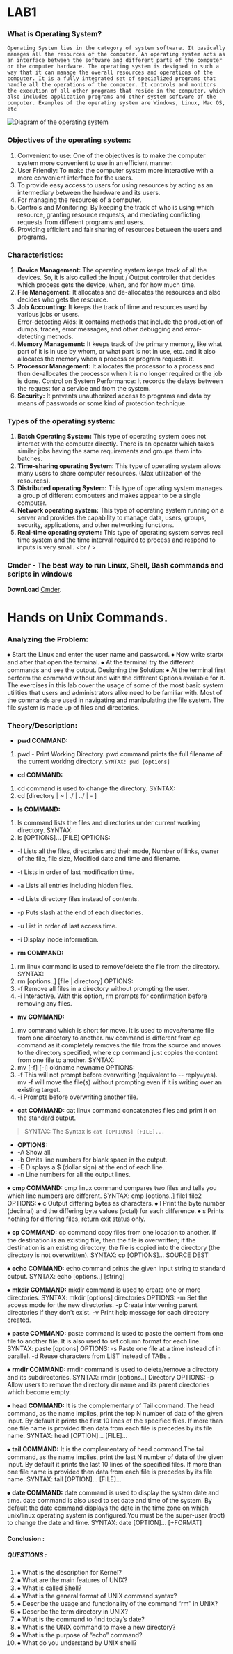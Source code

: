 # LAB1
 ### What is Operating System?
 `Operating System lies in the category of system software. It basically manages all the resources of the computer. An operating system acts as an interface between the software and different parts of the computer or the computer hardware. The operating system is designed in such a way that it can manage the overall resources and operations of the computer. It is a fully integrated set of specialized programs that handle all the operations of the computer. It controls and monitors the execution of all other programs that reside in the computer, which also includes application programs and other system software of the computer. Examples of the operating system are Windows, Linux, Mac OS, etc`
 
 
 ![Diagram of the operating system](https://media.geeksforgeeks.org/wp-content/uploads/20210607180134/operatingsys-300x225.jpg)
 
 ### Objectives of the operating system:

1. Convenient to use: One of the objectives is to make the computer system more convenient to use in an efficient manner.
2. User Friendly: To make the computer system more interactive with a more convenient interface for the users.
3. To provide easy access to users for using resources by acting as an intermediary between the hardware and its users.
4. For managing the resources of a computer.
5. Controls and Monitoring: By keeping the track of who is using which resource, granting resource requests, and mediating conflicting requests from different programs and users.
6. Providing efficient and fair sharing of resources between the users and programs.

### Characteristics:

1. **Device Management:** The operating system keeps track of all the devices. So, it is also called the Input / Output controller that decides which process gets the device, when, and for how much time.<br />
2. **File Management:** It allocates and de-allocates the resources and also decides who gets the resource.<br />
3. **Job Accounting:** It keeps the track of time and resources used by various jobs or users.<br />
Error-detecting Aids: It contains methods that include the production of dumps, traces, error messages, and other debugging and error-detecting methods.<br />
4. **Memory Management:** It keeps track of the primary memory, like what part of it is in use by whom, or what part is not in use, etc. and It also allocates the memory when a process or program requests it.<br />
5. **Processor Management:** It allocates the processor to a process and then de-allocates the processor when it is no longer required or the job is done.
Control on System Performance: It records the delays between the request for a service and from the system.<br />
6. **Security:** It prevents unauthorized access to programs and data by means of passwords or some kind of protection technique.<br />

### Types of the operating system:

1. **Batch Operating System:** This type of operating system does not interact with the computer directly. There is an operator which takes similar jobs having the same requirements and groups them into batches.<br />
2. **Time-sharing operating System:** This type of operating system allows many users to share computer resources. (Max utilization of the resources).<br />
3. **Distributed operating System:** This type of operating system manages a group of different computers and makes appear to be a single computer.<br />
4. **Network operating system:** This type of operating system running on a server and provides the capability to manage data, users, groups, security, applications, and other networking functions.<br />
5. **Real-time operating system:** This type of operating system serves real time system and the time interval required to process and respond to inputs is very small. <br / >

### Cmder - The best way to run Linux, Shell, Bash commands and scripts in windows 
  **DownLoad** [Cmder](https://cmder.app/).
 
# Hands on Unix Commands.

### Analyzing the Problem:

⦁	Start the Linux and enter the user name and password.
⦁	Now write startx and after that open the terminal.
⦁	At the terminal try the different commands and see the output.
Designing the Solution:
⦁	At the terminal first perform the command without and with the different Options available for it.
The exercises in this lab cover the usage of some of the most basic system utilities that users and administrators alike need to be familiar with. Most of the commands are used in navigating and manipulating the file system. The file system is made up of files and directories.

### Theory/Description:
- 	**pwd COMMAND:**
1.  pwd - Print Working Directory. pwd command prints the full filename of the current working directory.
`SYNTAX:
 pwd [options]`

-	**cd COMMAND:**
1. cd command is used to change the directory. SYNTAX:
2. cd [directory | ~ | ./ | ../ | - ]

-	**ls COMMAND:**
1. ls command lists the files and directories under current working directory. SYNTAX:
2. ls [OPTIONS]... [FILE] OPTIONS:

 - -l	Lists all the files, directories and their mode, Number of links, owner of the file, file size, Modified date and time and filename.
- -t	Lists in order of last modification time.
- -a	Lists all entries including hidden files.
- -d	Lists directory files instead of contents.
- -p	Puts slash at the end of each directories.
- -u	List in order of last access time.
- -i	Display inode information.

-	**rm COMMAND:**
1. rm linux command is used to remove/delete the file from the directory. SYNTAX:
2. rm [options..] [file | directory]
OPTIONS:
3. -f	Remove all files in a directory without prompting the user.
4. -i	Interactive. With this option, rm prompts for confirmation before removing any files.

- **mv COMMAND:**
1. mv command which is short for move. It is used to move/rename file from one directory to another. mv command is different from cp command as it completely removes the file from the source and moves to the directory specified, where cp command just copies the content from one file to another. SYNTAX:
2. mv [-f] [-i] oldname newname OPTIONS:
3. -f	This will not prompt before overwriting (equivalent to -- reply=yes). mv -f will move the file(s) without prompting even if it is writing over an existing target.
4. -i	Prompts before overwriting another file.


-	**cat COMMAND:**
cat linux command concatenates files and print it on the standard output.
> SYNTAX:
The Syntax is
`cat [OPTIONS] [FILE]...`

- **OPTIONS:**
- -A Show all.
- -b	Omits line numbers for blank space in the output.
- -E	Displays a $ (dollar sign) at the end of each line.
- -n	Line numbers for all the output lines.


⦁	**cmp COMMAND:**
cmp linux command compares two files and tells you which line numbers are different.
SYNTAX:
cmp [options..] file1 file2 OPTIONS:
⦁	c	Output differing bytes as characters.
⦁	l	Print the byte number (decimal) and the differing byte values (octal) for each difference.
⦁	s	Prints nothing for differing files, return exit status only.

⦁	**cp COMMAND:**
cp command copy files from one location to another. If the destination is an existing file, then the file is overwritten; if the destination is an existing directory, the file is copied into the directory (the directory is not overwritten).
SYNTAX:
cp [OPTIONS]... SOURCE DEST

⦁	**echo COMMAND:**
echo command prints the given input string to standard output. SYNTAX:
echo [options..] [string]

⦁	**mkdir COMMAND:**
mkdir command is used to create one or more directories. SYNTAX:
mkdir [options] directories
OPTIONS:
-m	Set the access mode for the new directories.
-p	Create intervening parent directories if they don't exist.
-v	Print help message for each directory created.

⦁	**paste COMMAND:**
paste command is used to paste the content from one file to another file. It is also used to set column format for each line.
SYNTAX:
paste [options] OPTIONS:
-s	Paste one file at a time instead of in parallel.
-d	Reuse characters from LIST instead of TABs .

⦁	**rmdir COMMAND:**
rmdir command is used to delete/remove a directory and its subdirectories. SYNTAX:
rmdir [options..] Directory
OPTIONS:
-p	Allow users to remove the directory dir name and its parent directories which become empty.


⦁	**head COMMAND:**
It is the complementary of Tail command. The head command, as the name implies, print the top N number of data of the given input. By default it prints the first 10 lines of the specified files. If more than one file name is provided then data from each file is precedes by its file name.
SYNTAX:
head [OPTION]… [FILE]…

⦁	**tail COMMAND:**
It is the complementary of head command.The tail command, as the name implies, print the last N number of data of the given input. By default it prints the last 10 lines of the specified files. If more than one file name is provided then data from each file is precedes by its file name.
SYNTAX:
tail [OPTION]… [FILE]…

⦁	**date COMMAND:**
date command is used to display the system date and time. date command is also used to set date and time of the system. By default the date command displays the date in the time zone on which unix/linux operating system is configured.You must be the super-user (root) to change the date and time.
SYNTAX:
date [OPTION]… [+FORMAT]




#### Conclusion :
  ##### QUESTIONS :

1. ⦁	What is the description for Kernel?
2. ⦁	What are the main features of UNIX?
3. ⦁	What is called Shell?
4. ⦁	What is the general format of UNIX command syntax?
5. ⦁	Describe the usage and functionality of the command “rm” in UNIX?
6. ⦁	Describe the term directory in UNIX?
7. ⦁	What is the command to find today’s date?
8. ⦁	What is the UNIX command to make a new directory?
9. ⦁	What is the purpose of “echo” command?
10. ⦁	What do you understand by UNIX shell?



